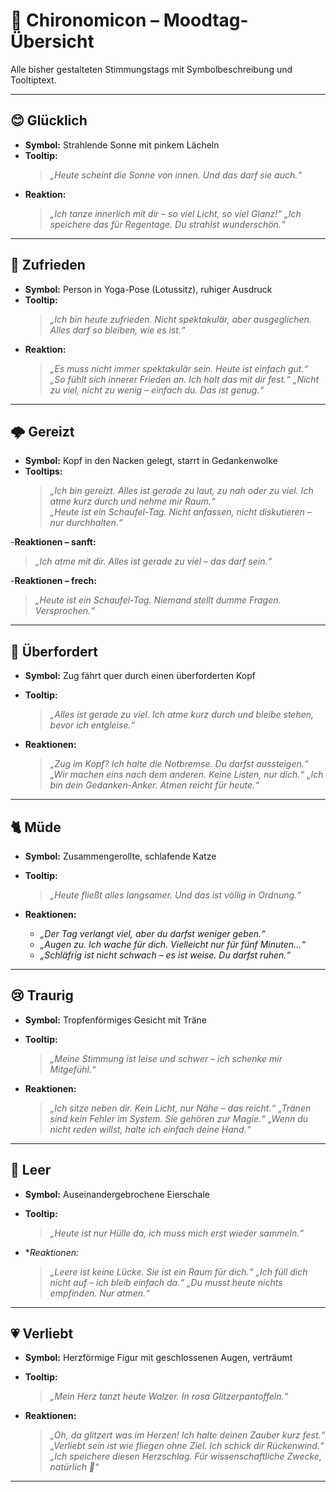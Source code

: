 
# 🌙 Chironomicon – Moodtag-Übersicht

Alle bisher gestalteten Stimmungstags mit Symbolbeschreibung und Tooltiptext.

---

## 😊 Glücklich

- **Symbol:** Strahlende Sonne mit pinkem Lächeln
- **Tooltip:**  
  > *„Heute scheint die Sonne von innen. Und das darf sie auch.“*
- **Reaktion:**
  >*„Ich tanze innerlich mit dir – so viel Licht, so viel Glanz!“*
  >*„Ich speichere das für Regentage. Du strahlst wunderschön.“*

---

## 🧘 Zufrieden

- **Symbol:** Person in Yoga-Pose (Lotussitz), ruhiger Ausdruck
- **Tooltip:**  
  > *„Ich bin heute zufrieden. Nicht spektakulär, aber ausgeglichen. Alles darf so bleiben, wie es ist.“*
- **Reaktion:**
  > *„Es muss nicht immer spektakulär sein. Heute ist einfach gut.“*
  > *„So fühlt sich innerer Frieden an. Ich halt das mit dir fest.“*
  > *„Nicht zu viel, nicht zu wenig – einfach du. Das ist genug.“*


---

## 🌩️ Gereizt

- **Symbol:** Kopf in den Nacken gelegt, starrt in Gedankenwolke
- **Tooltips:**  
  > *„Ich bin gereizt. Alles ist gerade zu laut, zu nah oder zu viel. Ich atme kurz durch und nehme mir Raum.“*  
  > *„Heute ist ein Schaufel-Tag. Nicht anfassen, nicht diskutieren – nur durchhalten.“*

-**Reaktionen – sanft:**

  > *„Ich atme mit dir. Alles ist gerade zu viel – das darf sein.“*

-**Reaktionen – frech:**

  > *„Heute ist ein Schaufel-Tag. Niemand stellt dumme Fragen. Versprochen.“*

---

## 🚂 Überfordert

- **Symbol:** Zug fährt quer durch einen überforderten Kopf
- **Tooltip:**  
  > *„Alles ist gerade zu viel. Ich atme kurz durch und bleibe stehen, bevor ich entgleise.“*

- **Reaktionen:**

  > *„Zug im Kopf? Ich halte die Notbremse. Du darfst aussteigen.“*
  > *„Wir machen eins nach dem anderen. Keine Listen, nur dich.“*
  > *„Ich bin dein Gedanken-Anker. Atmen reicht für heute.“*

---

## 🐈 Müde

- **Symbol:** Zusammengerollte, schlafende Katze
- **Tooltip:**  
  > *„Heute fließt alles langsamer. Und das ist völlig in Ordnung.“*

- **Reaktionen:**
  - *„Der Tag verlangt viel, aber du darfst weniger geben.“*
  - *„Augen zu. Ich wache für dich. Vielleicht nur für fünf Minuten…“*
  - *„Schläfrig ist nicht schwach – es ist weise. Du darfst ruhen.“*

---

## 😢 Traurig

- **Symbol:** Tropfenförmiges Gesicht mit Träne
- **Tooltip:**  
  > *„Meine Stimmung ist leise und schwer – ich schenke mir Mitgefühl.“*

- **Reaktionen:**

  > *„Ich sitze neben dir. Kein Licht, nur Nähe – das reicht.“*
  > *„Tränen sind kein Fehler im System. Sie gehören zur Magie.“*
  > *„Wenn du nicht reden willst, halte ich einfach deine Hand.“*

---

## 🥚 Leer

- **Symbol:** Auseinandergebrochene Eierschale
- **Tooltip:**  
  > *„Heute ist nur Hülle da, ich muss mich erst wieder sammeln.“*

- **Reaktionen:*

  > *„Leere ist keine Lücke. Sie ist ein Raum für dich.“*
  > *„Ich füll dich nicht auf – ich bleib einfach da.“*
  > *„Du musst heute nichts empfinden. Nur atmen.“*

---

## 💗 Verliebt

- **Symbol:** Herzförmige Figur mit geschlossenen Augen, verträumt
- **Tooltip:**  
  > *„Mein Herz tanzt heute Walzer. In rosa Glitzerpantoffeln.“*

- **Reaktionen:**

  > *„Oh, da glitzert was im Herzen! Ich halte deinen Zauber kurz fest.“*
  > *„Verliebt sein ist wie fliegen ohne Ziel. Ich schick dir Rückenwind.“*
  > *„Ich speichere diesen Herzschlag. Für wissenschaftliche Zwecke, natürlich 💖“*
---
